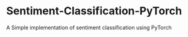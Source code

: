 # Sentiment-Classification-PyTorch
A Simple implementation of sentiment classification using PyTorch 
